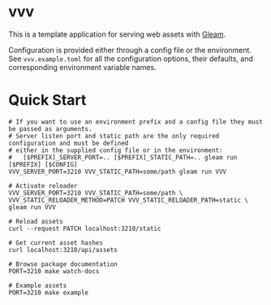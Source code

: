 # vvv

This is a template application for serving web assets with [Gleam](https://gleam.run).

Configuration is provided either through a config file or the environment. See `vvv.example.toml` for
all the configuration options, their defaults, and corresponding environment variable names.

# Quick Start

    # If you want to use an environment prefix and a config file they must be passed as arguments.
    # Server listen port and static path are the only required configuration and must be defined 
    # either in the supplied config file or in the environment:
    #   [$PREFIX]_SERVER_PORT=.. [$PREFIX]_STATIC_PATH=.. gleam run [$PREFIX] [$CONFIG]
    VVV_SERVER_PORT=3210 VVV_STATIC_PATH=some/path gleam run VVV

    # Activate reloader
    VVV_SERVER_PORT=3210 VVV_STATIC_PATH=some/path \
    VVV_STATIC_RELOADER_METHOD=PATCH VVV_STATIC_RELOADER_PATH=static \
    gleam run VVV

    # Reload assets
    curl --request PATCH localhost:3210/static

    # Get current asset hashes
    curl localhost:3210/api/assets

    # Browse package documentation
    PORT=3210 make watch-docs

    # Example assets
    PORT=3210 make example
